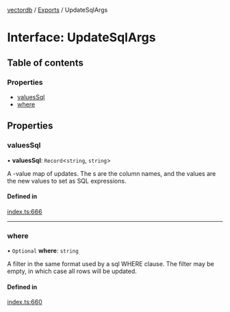 [vectordb](../README.md) / [Exports](../modules.md) / UpdateSqlArgs

# Interface: UpdateSqlArgs

## Table of contents

### Properties

- [valuesSql](UpdateSqlArgs.md#valuessql)
- [where](UpdateSqlArgs.md#where)

## Properties

### valuesSql

• **valuesSql**: `Record`\<`string`, `string`\>

A -value map of updates. The s are the column names, and the values are the
new values to set as SQL expressions.

#### Defined in

[index.ts:666](https://github.com/lancedb/lancedb/blob/92179835/node/src/index.ts#L666)

___

### where

• `Optional` **where**: `string`

A filter in the same format used by a sql WHERE clause. The filter may be empty,
in which case all rows will be updated.

#### Defined in

[index.ts:660](https://github.com/lancedb/lancedb/blob/92179835/node/src/index.ts#L660)
